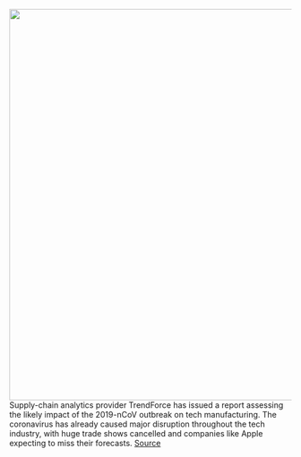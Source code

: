 <img src='https://cdn.vox-cdn.com/thumbor/dL_NFwi8Am_OpJGP1r_QlCneWIk=/0x0:7545x5030/1200x800/filters:focal(3170x1912:4376x3118)/cdn.vox-cdn.com/uploads/chorus_image/image/66328046/1201476902.jpg.0.jpg' width='700px' /><br/>
Supply-chain analytics provider TrendForce has issued a report assessing the likely impact of the 2019-nCoV outbreak on tech manufacturing. The coronavirus has already caused major disruption throughout the tech industry, with huge trade shows cancelled and companies like Apple expecting to miss their forecasts.
<a href='https://www.theverge.com/2020/2/18/21141924/coronavirus-tech-industry-impact-report-trendforce'> Source <a/>
